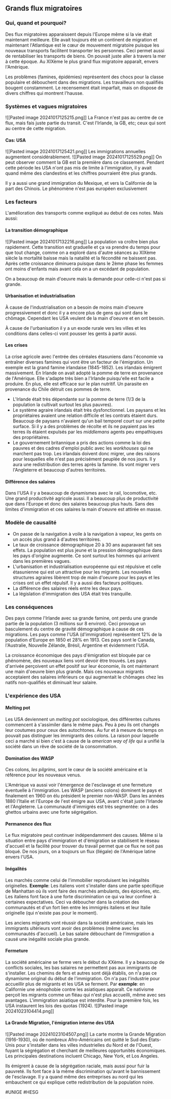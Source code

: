 ## Grands flux migratoires
### Qui, quand et pourquoi?
Des flux migratoires apparaissent depuis l'Europe même si la vie était maintenant meilleure. Elle avait toujours été un continent de migration et maintenant l'Atlantique est le cœur de mouvement migratoire puisque les nouveaux transports facilitent transporter les personnes. Ceci permet aussi de rentabiliser les transports de biens. On pouvait juste aller à travers la mer à cette époque. Au XIXème le plus grand flux migratoire apparaît, envers l'Amérique.

Les problèmes (famines, épidémies) représentent des chocs pour la classe populaire et débouchent dans des migrations. Les travailleurs non qualifiés bougent constamment. Le recensement était imparfait, mais on dispose de divers chiffres qui montrent l'hausse.
### Systèmes et vagues migratoires
![[Pasted image 20241017125215.png]]
La France n'est pas au centre de ce flux, mais fais juste partie du transit. C'est l'Irlande, la GB, etc; ceux qui sont au centre de cette migration.
#### Cas: USA
![[Pasted image 20241017125421.png]]
Les immigrations annuelles augmentent considérablement.
![[Pasted image 20241017125529.png]]
On peut observer comment la GB est la première dans ce classement. Pendant cette période les USA n'ont pas mis de limite à l'immigration, il y avait quand même des clandestins et les chiffres pourraient être plus grands.

Il y a aussi une grand immigration du Mexique, et vers la Californie de la part des Chinois. Le phénomène n'est pas européen exclusivement
### Les facteurs
L'amélioration des transports comme expliqué au debut de ces notes. Mais aussi:
#### La transition démographique
![[Pasted image 20241017132216.png]]
La population va croître bien plus rapidement. Cette transition est graduelle et ça va prendre du temps pour que tout change, comme on a exploré dans d'autre séances au XIXème siècle la mortalité baisse mais la natalité et la fécondité ne baissent pas. Après cette croissance diminuera puisque dans le 2ème phase les femmes ont moins d'enfants mais avant cela on a un excédant de population.

On a beaucoup de main d'oeuvre mais la demande pour celle-ci n'est pas si grande.
#### Urbanisation et industrialisation
À cause de l'industrialisation on a besoin de moins main d'oeuvre progressivement et donc il y a encore plus de gens qui sont dans le chômage. Cependant les USA veulent de la main d'oeuvre et en ont besoin.

À cause de l'urbanisation il y a un exode rurale vers les villes et les conditions dans celles-ci vont pousser les gents à partir aussi.
#### Les crises
La crise agricole avec l'entrée des céréales étasuniens dans l'économie va entraîner diverses famines qui vont être un facteur de l'émigration. Un exemple est la grand famine irlandaise (1845-1852). Les irlandais émigrent massivement. En Irlande on avait adopté la pomme de terre en provenance de l'Amérique. Elle s'adapte très bien a l'Irlande puisqu'elle est facile a produire. En plus, elle est efficace sur le plan nutritif. Un parasite en provenance du Chile détruit ces pommes de terre.
- L'Irlande était très dépendante sur la pomme de terre (1/3 de la population la cultivait surtout les plus pauvres).
- Le système agraire irlandais était très dysfonctionnel. Les paysans et les propriétaires avaient une relation difficile et les contrats étaient durs. Beaucoup de paysans n'avaient qu'un bail temporel court sur une petite surface. Si il y a des problèmes de récolte et ils ne payaient pas les terres ils étaient expulsés par les *middlemans* agents peu empathiques des propriétaires.
- Le gouvernement britannique a pris des actions comme la loi des pauvres et des cadres d'emploi public avec les *workhouses* qui ne marchent pas trop.
Les irlandais doivent donc migrer, une des raisons pour lesquelles elle n'est pas précisément peuplée de nos jours. Il y aura une redistribution des terres après la famine. Ils vont migrer vers l'Angleterre et beaucoup d'autres territoires.
#### Différence des salaires
Dans l'USA il y a beaucoup de dynamismes avec le rail, locomotive, etc. Une grand productivité agricole aussi. Il a beaucoup plus de productivité que dans l'Europe et donc des salaires beaucoup plus hauts. Sans des limites d'immigration et ces salaires la main d'oeuvre est attirée en masse.
### Modèle de causalité
- On passe de la navigation à voile à la navigation à vapeur, les gents on un accès plus grand à d'autres territoires.
- Le taux de croissance démographique 20 à 30 ans auparavant fait ses effets. La population est plus jeune et la pression démographique dans les pays d'origine augmente. Ce sont surtout les hommes qui arrivent dans les premières vagues.
- L'urbanisation et industrialisation européenne qui est répulsive et celle étasunienne qui est un attractive pour les migrants. Les nouvelles structures agraires libèrent trop de main d'oeuvre pour les pays et les crises ont un effet répulsif. Il y a aussi des facteurs politiques.
- La différence des salaires réels entre les deux pays.
- La législation d'immigration des USA était très tranquille.
### Les conséquences
Des pays comme l'Irlande avec sa grande famine, ont perdu une grande partie de la population (3 millions sur 8 environ). Ceci provoque un basculement du centre de gravité démographique à cause de ces migrations. Les pays comme l'USA (d'immigration) représentent 12% de la population d'Europe en 1850 et 28% en 1913. Ces pays  sont le Canada, l'Australie, Nouvelle Zélande, Brésil, Argentine et évidemment l'USA.

La croissance économique des pays d'émigration est bloquée par ce phénomène, des nouveaux liens vont devoir être trouvés. Les pays d'arrivée perçoivent un effet positif sur leur économie, ils ont maintenant une main d'oeuvre bien plus grande. Mais ces nouveaux migrants acceptaient des salaires inférieurs ce qui augmentait le chômages chez les natifs non-qualifiés et diminuait leur salaire.
### L'expérience des USA
#### Melting pot
Les USA deviennent un *melting pot* sociologique, des différentes cultures commencent à s'assimiler dans le même pays. Peu à peu ils ont changés leur coutumes pour ceux des autochtones. Au fur et à mesure du temps on pouvait pas distinguer les immigrants des colons. La raison pour laquelle ceci a marché si bien c'est à cause de la *american way of life* qui a unifié la société dans un rêve de société de la consommation.
#### Domination des WASP
Ces colons, *les pilgrims*, sont le cœur de la société américaine et la référence pour les nouveaux venus.

L'Amérique va aussi voir l'émergence de l'esclavage et une fermeture éventuelle à l'immigration. Les WASP (anciens colons) dominent le pays et finalement en 1960 on élu président le premier non-WASP. Dans les années 1880 l'Italie et l'Europe de l'est émigre aux USA, avant c'était juste l'Irlande et l'Angleterre. La communauté d'immigrés est très segmentée: on a des ghettos urbains avec une forte ségrégation.
#### Permanence des flux
Le flux migratoire peut continuer indépendamment des causes. Même si la situation entre pays d'immigration et d'émigration se stabilisent le réseau d'accueil et la facilité pour trouver du travail permet que ce flux ne soit pas bloqué. De nos jours, on a toujours un flux (llégale) de l'Amérique latine envers l'USA.
#### Inégalités
Les marchés comme celui de l'immobilier reproduisent les inégalités originelles. **Exemple**: Les italiens vont s'installer dans une partie spécifique de Manhattan où ils vont faire des marchés ambulants, des épiceries, etc. Les italiens font face à une forte discrimination ce qui va leur confiner à certaines expectatives. Ceci va déboucher dans la création des communautés et d'un fort lien entre les immigrés italiens et leur Italie originelle (qui n'existe pas pour le moment).

Les anciens migrants vont réussir dans la société américaine, mais les immigrants ultérieurs vont avoir des problèmes (même avec les communautés d'accueil). Le bas salaire débouchant de l'immigration a causé une inégalité sociale plus grande.
#### Fermeture
La société américaine se ferme vers le début du XXème. Il y a beaucoup de conflicts sociales, les bas salaires ne permettent pas aux immigrants de s'installer. Les chemins de fers et autres sont déjà établis, on n'a pas ce dynamisme original du début de l'immigration. On n'a pas l'industrie pour accueillir plus de migrants et les USA se ferment. Par **exemple**: en Californie une xénophobie contre les asiatiques apparaît. Ce nativisme perçoit les migrants comme un fléau qui n'est plus accueilli, même avec ses avantages. L'immigration asiatique est interdite. Pour la première fois, les USA instaurent les lois des quotas (1924).
![[Pasted image 20241023104414.png]]
#### La Grande Migration, l'émigration interne des USA
![[Pasted image 20241023104507.png]]
La carte montre la Grande Migration (1916-1930), où de nombreux Afro-Américains ont quitté le Sud des États-Unis pour s'installer dans les villes industrielles du Nord et de l'Ouest, fuyant la ségrégation et cherchant de meilleures opportunités économiques. Les principales destinations incluent Chicago, New York, et Los Angeles.

Ils émigrent à cause de la ségrégation raciale, mais aussi pour fuir la pauvreté. Ils font face à la même discrimination qu'avant le bannissement de l'esclavage. Il y a quand même des entreprises au nord qui les embauchent ce qui explique cette redistribution de la population noire.

#UNIGE #HESG 